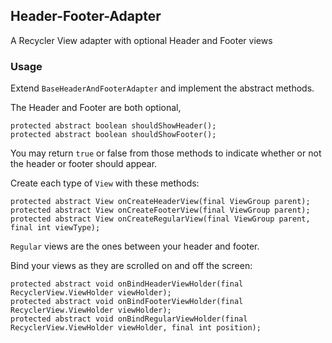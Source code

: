 ## Header-Footer-Adapter
A Recycler View adapter with optional Header and Footer views

### Usage

Extend `BaseHeaderAndFooterAdapter` and implement the abstract methods.

The Header and Footer are both optional, 
```
protected abstract boolean shouldShowHeader();
protected abstract boolean shouldShowFooter();
```
You may return `true` or false from those methods to indicate whether or not the header or footer should appear.

Create each type of `View` with these methods:
```
protected abstract View onCreateHeaderView(final ViewGroup parent);
protected abstract View onCreateFooterView(final ViewGroup parent);
protected abstract View onCreateRegularView(final ViewGroup parent, final int viewType);
```
`Regular` views are the ones between your header and footer.  

Bind your views as they are scrolled on and off the screen:
```
protected abstract void onBindHeaderViewHolder(final RecyclerView.ViewHolder viewHolder);
protected abstract void onBindFooterViewHolder(final RecyclerView.ViewHolder viewHolder);
protected abstract void onBindRegularViewHolder(final RecyclerView.ViewHolder viewHolder, final int position);
```
